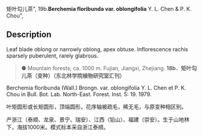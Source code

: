 矩叶勾儿茶",
19b.**Berchemia floribunda var. oblongifolia** Y. L. Chen & P. K. Chou",

## Description
Leaf blade oblong or narrowly oblong, apex obtuse. Inflorescence rachis sparsely puberulent, rarely glabrous.

> ●  Mountain forests; ca. 1000 m. Fujian, Jiangxi, Zhejiang.
**18b．矩叶勾儿茶（变种）（东北林学院植物研究室汇刊）**

Berchemia floribunda (Wall.) Brongn. var. oblongifolia Y. L. Chen et P. K. Chou in Bull. Bot. Lab. North-East. Forest. Inst. 5: 19. 1979.

叶矩圆形或长矩圆形，顶端圆形，花序轴被疏毛，稀无毛，与原变种相区别。

产浙江（泰顺、龙泉、景宁、瑞安）、江西（铅山）、福建（崇安）。生于山地林下，海拔1000米。模式标本采自浙江泰顺。
